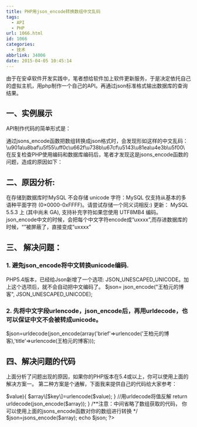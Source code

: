 ```yaml
---
title: PHP用json_encode转换数组中文乱码
tags:
  - API
  - PHP
url: 1066.html
id: 1066
categories:
  - 技术
abbrlink: 34006
date: 2015-04-05 10:45:14
---
```


由于在安卓软件开发实践中，笔者想给软件加上软件更新服务，于是决定依托自己的虚拟主机，用php制作一个自己的API。再通过json标准格式输出数据库的查询结果。

一、实例展示
------

API制作代码的简单形式是：

<?php
$id = $_GET\['id'\];//get接受传值
api($id);//执行函数
//定义函数
function api($id){
//函数体
$array= array(1,2,3);//这是只是示意，表示$array是数组
$json=jsons\_encode($array);//通过jsons\_encode函数输出数组的json格式
echo $json;
}
?>

通过jsons_encode函数把数组转换成json格式时，会发现形如这样的中文乱码： \\u901a\\u8baf\\u5f55\\uff0c\\u662f\\u738b\\u67cf\\u5143\\u81ea\\u4e3b\\u5f00\ 在反复检查PHP使用编码和数据库编码后，笔者才发现这是jsons_encode函数的问题，造成的原因如下：

二、原因分析:
-------

在存储到数据库时!MySQL 不会存储 unicode 字符：MySQL 仅支持从基本的多语种平面字符 (0×0000-0xFFFF)。请尝试存储一个同义词相反:) 更新： MySQL 5.5.3 上 (其中尚未 GA), 支持补充字符如果您使用 UTF8MB4 编码。 json_encode中文的时候，会把每个中文字符encode成“uxxxx”,而存进数据库的时候，“”被屏蔽了，直接变成”uxxxx”

三、 解决问题：
--------

### 1\. 避免json_encode将中文转换unicode编码.

PHP5.4版本，已经给Json新增了一个选项: JSON\_UNESCAPED\_UNICODE。加上这个选项后，就不会自动把中文编码了。 $json= json\_encode("王柏元的博客", JSON\_UNESCAPED_UNICODE);

### 2\. 先将中文字段urlencode，json_encode后，再用urldecode，也可以保证中文不会被转成unicode。

$json=urldecode(json_encode(array('brief'=>urlencode('王柏元的博客),'title'=>urlencode(王柏元的博客)));

四、解决问题的代码
---------

上面分析了问题出现的原因，如果你的PHP版本在5.4或以上，你可以使用上面的解决方案一。 第二种方案是个通解，下面我来提供自己的代码给大家参考：

<?php
function jsons_encode($array){
//遍历已有数组，将每个值 urlencode 一下
foreach($array as $key=>$value){
$array\[$key\]=urlencode($value);
 }
//用urldecode将值反解
 return urldecode(json_encode($array));
}
/**注意：中间省略了数组获取的代码，
你可以使用上面的jsons_encode函数对你的数组进行转换
*/

$json=jsons_encode($array);
echo $json;
?>